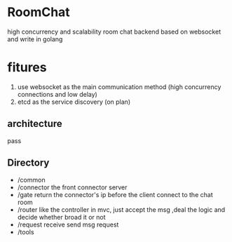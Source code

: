 # RoomChat

high concurrency and scalability room chat backend based on websocket and write in golang

# fitures
1. use websocket as the main communication method (high concurrency connections and low delay)
2. etcd as the service discovery (on plan)

## architecture

pass


## Directory

 * /common 
 * /connector
     the front connector server
 * /gate
     return the connector's ip before the client connect to the chat room
 * /router
     like the controller in mvc, just accept the msg ,deal the logic and decide whether broad it or not
 * /request
    receive send msg request
 * /tools 



